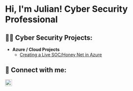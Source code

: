 <h1>Hi, I'm Julian! Cyber Security Professional</h1>

<h2>👨‍💻 Cyber Security Projects:</h2>

- <b>Azure / Cloud Projects </b>
  - [Creating a Live SOC/Honey Net in Azure](https://github.com/Julian-1001/Azure-SOC)


<h2> 🤳 Connect with me:</h2>

[<img align="left" alt="JoshMadakor | LinkedIn" width="22px" src="https://cdn.jsdelivr.net/npm/simple-icons@v3/icons/linkedin.svg" />][linkedin]

[linkedin]: https://www.linkedin.com/in/julian-melendez-0a9ba22b8/
